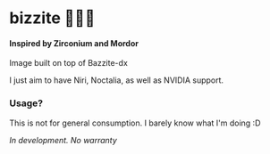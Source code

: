 # bizzite 🩷💜💙

#### Inspired by Zirconium and Mordor

Image built on top of Bazzite-dx

I just aim to have Niri, Noctalia, as well as NVIDIA support.

### Usage?

This is not for general consumption. I barely know what I'm doing :D

_In development. No warranty_
